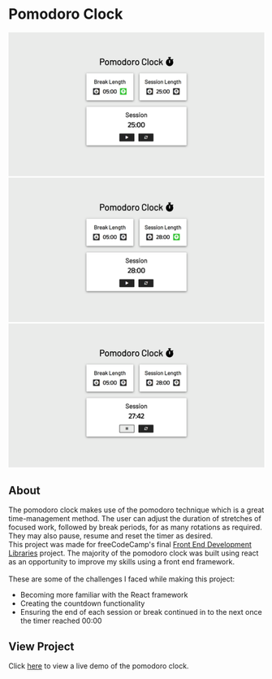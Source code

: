 # Pomodoro Clock
![preview-image-1](https://github.com/brajpatel/pomodoro-clock/blob/main/images/preview-img1.png)
![preview-image-2](https://github.com/brajpatel/pomodoro-clock/blob/main/images/preview-img2.png)
![preview-image-3](https://github.com/brajpatel/pomodoro-clock/blob/main/images/preview-img3.png)
## About
The pomodoro clock makes use of the pomodoro technique which is a great time-management method. The user can adjust the duration of stretches of focused work, followed by break periods, for as many rotations as required. They may also pause, resume and reset the timer as desired.  
This project was made for freeCodeCamp's final [Front End Development Libraries](https://www.freecodecamp.org/learn/front-end-development-libraries/front-end-development-libraries-projects/build-a-25--5-clock) project. The majority of the pomodoro clock was built using react as an opportunity to improve my skills using a front end framework.
<br/><br/>
These are some of the challenges I faced while making this project:
- Becoming more familiar with the React framework
- Creating the countdown functionality
- Ensuring the end of each session or break continued in to the next once the timer reached 00:00
## View Project
Click [here](https://brajpatel.github.io/pomodoro-clock/) to view a live demo of the pomodoro clock.
